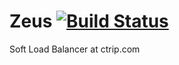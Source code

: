 # Zeus [![Build Status](https://travis-ci.org/ctripcorp/hermes.png?branch=master)](https://travis-ci.org/ctripcorp/hermes)
Soft Load Balancer at ctrip.com
